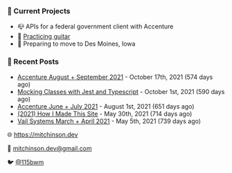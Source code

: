 ### 📌 Current Projects
- 📪 APIs for a federal government client with Accenture
- 🎸 [Practicing guitar](https://soundcloud.com/115bwm/ambulance-holden-tape)
- 🌽 Preparing to move to Des Moines, Iowa

### 📝 Recent Posts

- [Accenture August + September 2021](https://blog.mitchinson.dev/pillar/aug-sep-21) - October 17th, 2021 (574 days ago)
- [Mocking Classes with Jest and Typescript](https://blog.mitchinson.dev/jest-typescript-mocks) - October 1st, 2021 (590 days ago)
- [Accenture June + July 2021](https://blog.mitchinson.dev/pillar/june-july-21) - August 1st, 2021 (651 days ago)
- [(2021) How I Made This Site](https://blog.mitchinson.dev/About-This-Site) - May 30th, 2021 (714 days ago)
- [Vail Systems March + April 2021](https://blog.mitchinson.dev/vail-march-april-2021) - May 5th, 2021 (739 days ago)

🌐 https://mitchinson.dev

💌 mitchinson.dev@gmail.com

🐦 [@115bwm](https://twitter.com/115bwm)